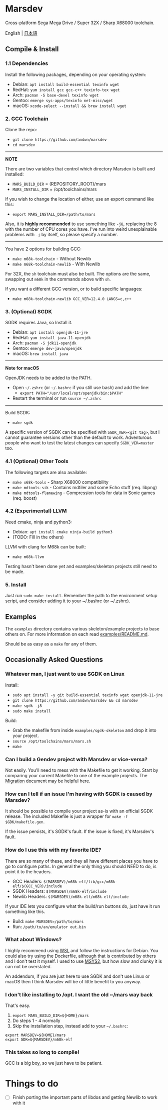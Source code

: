 # Marsdev

Cross-platform Sega Mega Drive / Super 32X / Sharp X68000 toolchain.

English | [日本語](README-ja.md)


## Compile & Install

### 1.1 Dependencies

Install the following packages, depending on your operating system:
  * Debian: `apt install build-essential texinfo wget`
  * RedHat: `yum install gcc gcc-c++ texinfo-tex wget`
  * Arch: `pacman -S base-devel texinfo wget`
  * Gentoo: `emerge sys-apps/texinfo net-misc/wget`
  * macOS: `xcode-select --install && brew install wget`


### 2. GCC Toolchain

Clone the repo:
 - `git clone https://github.com/andwn/marsdev`
 - `cd marsdev`

---
**NOTE**

There are two variables that control which directory Marsdev is built and installed:
 - `MARS_BUILD_DIR` = (REPOSITORY_ROOT)/mars
 - `MARS_INSTALL_DIR` = /opt/toolchains/mars

If you wish to change the location of either, use an export command like this:
 - `export MARS_INSTALL_DIR=/path/to/mars`

Also, it is **highly recommended** to use something like `-j8`, replacing the 8 with
the number of CPU cores you have. I've run into weird unexplainable problems with `-j`
by itself, so please specify a number.

---

You have 2 options for building GCC:
 - `make m68k-toolchain` - Without Newlib
 - `make m68k-toolchain-newlib` - With Newlib

For 32X, the `sh` toolchain must also be built.
The options are the same, swapping out `m68k` in the commands above with `sh`.

If you want a different GCC version, or to build specific languages:
 - `make m68k-toolchain-newlib GCC_VER=12.4.0 LANGS=c,c++`


### 3. (Optional) SGDK

SGDK requires Java, so Install it.
  * Debian: `apt install openjdk-11-jre`
  * RedHat: `yum install java-11-openjdk`
  * Arch: `pacman -S jdk11-openjdk`
  * Gentoo: `emerge dev-java/openjdk`
  * macOS: `brew install java`

---
**Note for macOS**

OpenJDK needs to be added to the PATH.
 - Open `~/.zshrc` (or `~/.bashrc` if you still use bash) and add the line:
    - `export PATH="/usr/local/opt/openjdk/bin:$PATH"`
 - Restart the terminal or run `source ~/.zshrc`

---

Build SGDK:
 - `make sgdk`

A specific version of SGDK can be specified with `SGDK_VER=<git tag>`,
but I cannot guarantee versions other than the default to work.
Adventurous people who want to test the latest changes can specify `SGDK_VER=master` too.

### 4.1 (Optional) Other Tools

The following targets are also available:
 - `make x68k-tools` - Sharp X68000 compatibility
 - `make mdtools-sik` - Contains mdtiler and some Echo stuff (req. libpng)
 - `make mdtools-flamewing` - Compression tools for data in Sonic games (req. boost)

 ### 4.2 (Experimental) LLVM

Need cmake, ninja and python3:
 - Debian: `apt install cmake ninja-build python3`
 - (TODO: Fill in the others)

LLVM with clang for M68k can be built:
 - `make m68k-llvm`
 
Testing hasn't been done yet and examples/skeleton projects still need to be made.


### 5. Install

Just run `sudo make install`. Remember the path to the environment setup script,
and consider adding it to your ~/.bashrc (or ~/.zshrc).


## Examples

The `examples` directory contains various skeleton/example projects to base others on.
For more information on each read [examples/README.md](examples/README.md).

Should be as easy as a `make` for any of them.


## Occasionally Asked Questions

### Whatever man, I just want to use SGDK on Linux

Install:

 - `sudo apt install -y git build-essential texinfo wget openjdk-11-jre`
 - `git clone https://github.com/andwn/marsdev && cd marsdev`
 - `make sgdk -j8`
 - `sudo make install`

Build:

 - Grab the makefile from inside `examples/sgdk-skeleton` and drop it into your project.
 - `source /opt/toolchains/mars/mars.sh`
 - `make`

### Can I build a Gendev project with Marsdev or vice-versa?

Not easily. You'll need to mess with the Makefile to get it working.
Start by comparing your current Makefile to one of the example projects.
The [Migration](doc/migration.md) document may be helpful here.

### How can I tell if an issue I'm having with SGDK is caused by Marsdev?

It should be possible to compile your project as-is with an official SGDK release.
The included Makefile is just a wrapper for `make -f $GDK/makefile.gen`.

If the issue persists, it's SGDK's fault. If the issue is fixed, it's Marsdev's fault.

### How do I use this with my favorite IDE?

There are so many of these, and they all have different places you have to go to configure paths.
In general the only thing you should NEED to do, is point it to the headers.

 * GCC Headers: `$(MARSDEV)/m68k-elf/lib/gcc/m68k-elf/$(GCC_VER)/include`
 * SGDK Headers: `$(MARSDEV)/m68k-elf/include`
 * Newlib Headers: `$(MARSDEV)/m68k-elf/m68k-elf/include`
 
If your IDE lets you configure what the build/run buttons do, just have it run something like this.

 * Build: `make MARSDEV=/path/to/mars`
 * Run: `/path/to/an/emulator out.bin`


### What about Windows?

I highly recommend using [WSL](https://learn.microsoft.com/en-us/windows/wsl/install)
and follow the instructions for Debian.
You could also try using the Dockerfile, although that is contributed by others
and I don't test it myself.
I used to use [MSYS2](doc/install_msys_legacy.md), but how slow and clunky it is can not be overstated.

An addendum, if you are just here to use SGDK and don't use Linux or macOS then
I think Marsdev will be of little benefit to you anyway.


### I don't like installing to /opt. I want the old ~/mars way back

That's easy.
1. `export MARS_BUILD_DIR=${HOME}/mars`
2. Do steps 1 - 4 normally
3. Skip the installation step, instead add to your `~/.bashrc`:
```
export MARSDEV=${HOME}/mars
export GDK=${MARSDEV}/m68k-elf
```

### This takes so long to compile!

GCC is a big boy, so we just have to be patient.


# Things to do

 - [ ] Finish porting the important parts of libdos and getting Newlib to work with it
